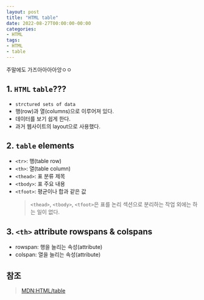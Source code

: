 ```yaml
---
layout: post
title: "HTML table"
date: 2022-08-27T00:00:00-00:00
categories:
- HTML
tags:
- HTML
- table
---
```


주말에도 가즈아아아아앙ㅇㅇ

## 1. `HTML` `table`???

- `strctured sets of data`
- 행(row)과 열(columns)으로 이루어져 있다.
- 데이터를 보기 쉽게 한다.
- 과거 웹사이트의 layout으로 사용했다.

## 2. `table` elements

- `<tr>`: 행(table row)
- `<th>`: 열(table column)
- `<thead>`: 표 분류 제목
- `<tbody>`: 표 주요 내용
- `<tfoot>`: 평균이나 합과 같은 값
  > `<thead>`, `<tbody>`, `<tfoot>`은 표를 논리 섹션으로 분리하는 작업 외에는 하는 일이 없다.

## 3. `<th>` attribute rowspans & colspans

- rowspan: 행을 늘리는 속성(attribute)
- colspan: 열을 늘리는 속성(attribute)

## 참조

> [MDN:HTML/table](https://developer.mozilla.org/ko/docs/Web/HTML/Element/table)